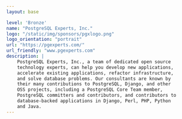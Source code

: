 ```yaml
---
layout: base

level: 'Bronze'
name: "PostgreSQL Experts, Inc."
logo: "/static/img/sponsors/pgxlogo.png"
logo_orientation: "portrait"
url: "https://pgexperts.com/"
url_friendly: "www.pgexperts.com"
description: |
    PostgreSQL Experts, Inc., a team of dedicated open source
    technology experts, can help you develop new applications,
    accelerate existing applications, refactor infrastructure,
    and solve database problems. Our consultants are known by
    their many contributions to PostgreSQL, Django, and other
    OSS projects, including a PostgreSQL Core Team member,
    PostgreSQL committers and contributors, and contributors to
    database-backed applications in Django, Perl, PHP, Python
    and Java.
---
```

